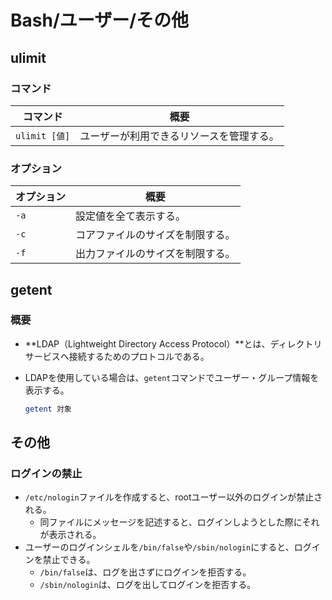 # Bash/ユーザー/その他

## ulimit

### コマンド

| コマンド      | 概要                                     |
| ------------- | ---------------------------------------- |
| `ulimit [値]` | ユーザーが利用できるリソースを管理する。 |

### オプション

| オプション | 概要                             |
| ---------- | -------------------------------- |
| `-a`       | 設定値を全て表示する。           |
| `-c`       | コアファイルのサイズを制限する。 |
| `-f`       | 出力ファイルのサイズを制限する。 |

## getent

### 概要

- **LDAP（Lightweight Directory Access Protocol）**とは、ディレクトリサービスへ接続するためのプロトコルである。

- LDAPを使用している場合は、`getent`コマンドでユーザー・グループ情報を表示する。

  ```bash
  getent 対象
  ```

## その他

### ログインの禁止

- `/etc/nologin`ファイルを作成すると、rootユーザー以外のログインが禁止される。
  - 同ファイルにメッセージを記述すると、ログインしようとした際にそれが表示される。
- ユーザーのログインシェルを`/bin/false`や`/sbin/nologin`にすると、ログインを禁止できる。
  - `/bin/false`は、ログを出さずにログインを拒否する。
  - `/sbin/nologin`は、ログを出してログインを拒否する。
